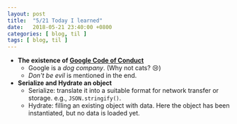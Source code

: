 ```yaml
---
layout: post
title:  "5/21 Today I learned"
date:   2018-05-21 23:40:00 +0800
categories: [ blog, til ]
tags: [ blog, til ]
---
```


* **The existence of [Google Code of Conduct](https://abc.xyz/investor/other/google-code-of-conduct.html)**
  * Google is a _dog company_. (Why not cats? 😢)
  * _Don't be evil_ is mentioned in the end.
* **Serialize and Hydrate an object**
  * Serialize: translate it into a suitable format for
  network transfer or storage. e.g., `JSON.stringify()`.
  * Hydrate: filling an existing object with data. Here the object has been
  instantiated, but no data is loaded yet.
